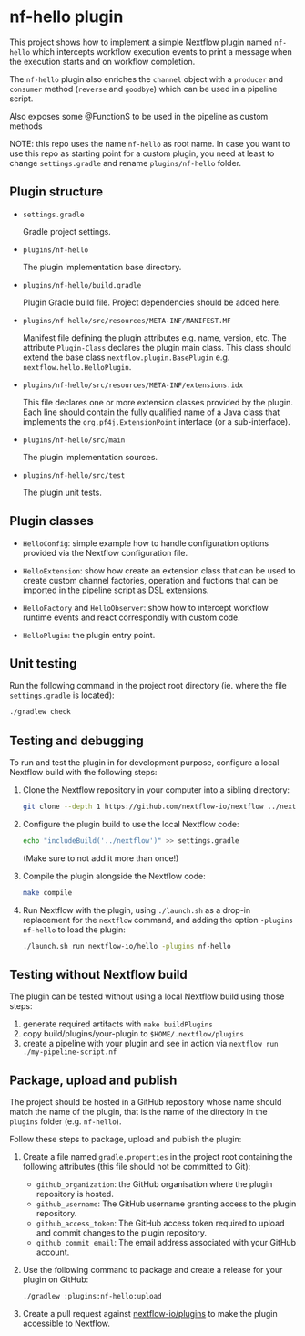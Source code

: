 # nf-hello plugin 
 
This project shows how to implement a simple Nextflow plugin named `nf-hello` which intercepts workflow execution events to print a message when the execution starts and on workflow completion.

The `nf-hello` plugin also enriches the `channel` object with a `producer` and `consumer` method (`reverse` and `goodbye`) which can be used in a pipeline script.

Also exposes some @FunctionS to be used in the pipeline as custom methods 

   NOTE: this repo uses the name `nf-hello` as root name. In case you want to use this repo as starting point for a custom plugin, you need at least to change `settings.gradle` and rename `plugins/nf-hello` folder.

## Plugin structure
                    
- `settings.gradle`
    
    Gradle project settings. 

- `plugins/nf-hello`
    
    The plugin implementation base directory.

- `plugins/nf-hello/build.gradle` 
    
    Plugin Gradle build file. Project dependencies should be added here.

- `plugins/nf-hello/src/resources/META-INF/MANIFEST.MF` 
    
    Manifest file defining the plugin attributes e.g. name, version, etc. The attribute `Plugin-Class` declares the plugin main class. This class should extend the base class `nextflow.plugin.BasePlugin` e.g. `nextflow.hello.HelloPlugin`.

- `plugins/nf-hello/src/resources/META-INF/extensions.idx`
    
    This file declares one or more extension classes provided by the plugin. Each line should contain the fully qualified name of a Java class that implements the `org.pf4j.ExtensionPoint` interface (or a sub-interface).

- `plugins/nf-hello/src/main` 

    The plugin implementation sources.

- `plugins/nf-hello/src/test` 

    The plugin unit tests. 

## Plugin classes

- `HelloConfig`: simple example how to handle configuration options provided via the Nextflow configuration file. 

- `HelloExtension`: show how create an extension class that can be used to create custom channel factories, operation and fuctions that can be imported in the pipeline script as DSL extensions.

- `HelloFactory` and `HelloObserver`: show how to intercept workflow runtime events and react correspondly with custom code.

- `HelloPlugin`: the plugin entry point.


## Unit testing 

Run the following command in the project root directory (ie. where the file `settings.gradle` is located):

```bash
./gradlew check
```

## Testing and debugging

To run and test the plugin in for development purpose, configure a local Nextflow build with the following steps:

1. Clone the Nextflow repository in your computer into a sibling directory:
    ```bash
    git clone --depth 1 https://github.com/nextflow-io/nextflow ../nextflow
    ```
  
2. Configure the plugin build to use the local Nextflow code:
    ```bash
    echo "includeBuild('../nextflow')" >> settings.gradle
    ```
  
   (Make sure to not add it more than once!)

3. Compile the plugin alongside the Nextflow code:
    ```bash
    make compile
    ```

4. Run Nextflow with the plugin, using `./launch.sh` as a drop-in replacement for the `nextflow` command, and adding the option `-plugins nf-hello` to load the plugin:
    ```bash
    ./launch.sh run nextflow-io/hello -plugins nf-hello
    ```

## Testing without Nextflow build

The plugin can be tested without using a local Nextflow build using those steps:

1. generate required artifacts with `make buildPlugins`
2. copy build/plugins/your-plugin to `$HOME/.nextflow/plugins`
3. create a pipeline with your plugin and see in action via `nextflow run ./my-pipeline-script.nf`

## Package, upload and publish

The project should be hosted in a GitHub repository whose name should match the name of the plugin, that is the name of the directory in the `plugins` folder (e.g. `nf-hello`).

Follow these steps to package, upload and publish the plugin:

1. Create a file named `gradle.properties` in the project root containing the following attributes (this file should not be committed to Git):

   * `github_organization`: the GitHub organisation where the plugin repository is hosted.
   * `github_username`: The GitHub username granting access to the plugin repository.
   * `github_access_token`: The GitHub access token required to upload and commit changes to the plugin repository.
   * `github_commit_email`: The email address associated with your GitHub account.

2. Use the following command to package and create a release for your plugin on GitHub:
    ```bash
    ./gradlew :plugins:nf-hello:upload
    ```

3. Create a pull request against [nextflow-io/plugins](https://github.com/nextflow-io/plugins/blob/main/plugins.json) to make the plugin accessible to Nextflow.
